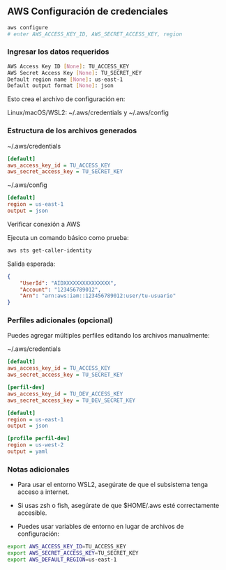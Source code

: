 ## AWS Configuración de credenciales

```bash
aws configure
# enter AWS_ACCESS_KEY_ID, AWS_SECRET_ACCESS_KEY, region
```

### Ingresar los datos requeridos

```bash
AWS Access Key ID [None]: TU_ACCESS_KEY
AWS Secret Access Key [None]: TU_SECRET_KEY
Default region name [None]: us-east-1
Default output format [None]: json
```

Esto crea el archivo de configuración en:

Linux/macOS/WSL2: ~/.aws/credentials y ~/.aws/config

### Estructura de los archivos generados

~/.aws/credentials

```ini
[default]
aws_access_key_id = TU_ACCESS_KEY
aws_secret_access_key = TU_SECRET_KEY
```

~/.aws/config

```ini
[default]
region = us-east-1
output = json
```

Verificar conexión a AWS

Ejecuta un comando básico como prueba:

```bash
aws sts get-caller-identity
```

Salida esperada:

```json
{
    "UserId": "AIDXXXXXXXXXXXXXXX",
    "Account": "123456789012",
    "Arn": "arn:aws:iam::123456789012:user/tu-usuario"
}
```

### Perfiles adicionales (opcional)

Puedes agregar múltiples perfiles editando los archivos manualmente:

~/.aws/credentials

```ini
[default]
aws_access_key_id = TU_ACCESS_KEY
aws_secret_access_key = TU_SECRET_KEY

[perfil-dev]
aws_access_key_id = TU_DEV_ACCESS_KEY
aws_secret_access_key = TU_DEV_SECRET_KEY
```

```ini
[default]
region = us-east-1
output = json

[profile perfil-dev]
region = us-west-2
output = yaml
```

### Notas adicionales

* Para usar el entorno WSL2, asegúrate de que el subsistema tenga acceso a internet.

* Si usas zsh o fish, asegúrate de que $HOME/.aws esté correctamente accesible.

* Puedes usar variables de entorno en lugar de archivos de configuración:

```bash
export AWS_ACCESS_KEY_ID=TU_ACCESS_KEY
export AWS_SECRET_ACCESS_KEY=TU_SECRET_KEY
export AWS_DEFAULT_REGION=us-east-1
```


